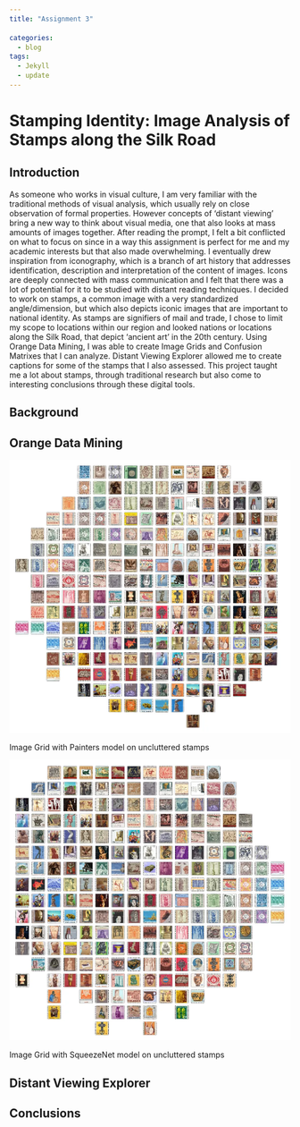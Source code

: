 ```yaml
---
title: "Assignment 3"

categories:
  - blog
tags:
  - Jekyll
  - update
---
```


# Stamping Identity: Image Analysis of Stamps along the Silk Road

## Introduction

As someone who works in visual culture, I am very familiar with the traditional methods of visual analysis, which usually rely on close observation of formal properties. However concepts of ‘distant viewing’ bring a new way to think about visual media, one that also looks at mass amounts of images together. After reading the prompt, I felt a bit conflicted on what to focus on since in a way this assignment is perfect for me and my academic interests but that also made overwhelming. I eventually drew inspiration from iconography, which is a branch of art history that addresses identification, description and interpretation of the content of images. Icons are deeply connected with mass communication and I felt that there was a lot of potential for it to be studied with distant reading techniques. I decided to work on stamps, a common image with a very standardized angle/dimension, but which also depicts iconic images that are important to national identity. As stamps are signifiers of mail and trade, I chose to limit my scope to locations within our region and looked nations or locations along the Silk Road, that depict ‘ancient art’ in the 20th century. Using Orange Data Mining, I was able to create Image Grids and Confusion Matrixes that I can analyze. Distant Viewing Explorer allowed me to create captions for some of the stamps that I also assessed. This project taught me a lot about stamps, through traditional research but also come to interesting conclusions through these digital tools. 

## Background

## Orange Data Mining

![Image Grid with Painters model on uncluttered stamps](80f37d98-44e2-4606-944d-08444e29ed48.png)

Image Grid with Painters model on uncluttered stamps

![Image Grid with SqueezeNet model on uncluttered stamps](cad7416d-4fcc-4b90-a665-af3651fa9b3c.png)

Image Grid with SqueezeNet model on uncluttered stamps

## Distant Viewing Explorer

## Conclusions
